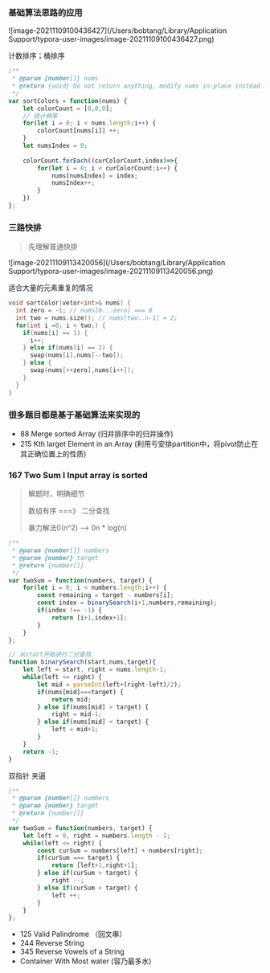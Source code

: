 ### 基础算法思路的应用

![image-20211109100436427](/Users/bobtang/Library/Application Support/typora-user-images/image-20211109100436427.png)

计数排序；桶排序

```js
/**
 * @param {number[]} nums
 * @return {void} Do not return anything, modify nums in-place instead.
 */
var sortColors = function(nums) {
    let colorCount = [0,0,0];
    // 统计频率
    for(let i = 0; i < nums.length;i++) {
        colorCount[nums[i]] ++;
    }
    let numsIndex = 0;
  
    colorCount.forEach((curColorCount,index)=>{
        for(let i = 0; i < curColorCount;i++) {
            nums[numsIndex] = index;
            numsIndex++;
        }
    })
};
```

### 三路快排

> 先理解普通快排

![image-20211109113420056](/Users/bobtang/Library/Application Support/typora-user-images/image-20211109113420056.png)

适合大量的元素重复的情况

```c++
void sortColor(vetor<int>& nums) {
  int zero = -1; // nums[0...zero] === 0
  int two = nums.size(); // nums[two..n-1] = 2;
  for(int i =0; i < two;) {
    if(nums[i] == 1) {
      i++;
    } else if(nums[i] == 2) {
      swap(nums[i],nums[--two]);
    } else {
      swap(nums[++zero],nums[i++]);
    }
  }
}
```

### 很多题目都是基于基础算法来实现的

- 88 Merge sorted Array (归并排序中的归并操作)
- 215 Kth larget Element in an Array (利用亏安排partition中，将pivot防止在其正确位置上的性质)



### 167 Two Sum I Input array is sorted

> 解题时，明确细节
>
> 数组有序 ===》 二分查找
>
> 暴力解法0(n^2) --> 0n * log(n)

```js
/**
 * @param {number[]} numbers
 * @param {number} target
 * @return {number[]}
 */
var twoSum = function(numbers, target) {
    for(let i = 0; i < numbers.length;i++) {
        const remaining = target - numbers[i];
        const index = binarySearch(i+1,numbers,remaining);
        if(index !== -1) {
            return [i+1,index+1];
        }
    }
};

// 从start开始进行二分查找
function binarySearch(start,nums,target){
    let left = start, right = nums.length-1;
    while(left <= right) {
        let mid = parseInt(left+(right-left)/2);
        if(nums[mid]===target) {
            return mid;
        } else if(nums[mid] > target) {
            right = mid-1;
        } else if(nums[mid] < target) {
            left = mid+1;
        }
    }
    return -1;
}
```

双指针 夹逼

```js
/**
 * @param {number[]} numbers
 * @param {number} target
 * @return {number[]}
 */
var twoSum = function(numbers, target) {
    let left = 0, right = numbers.length - 1;
    while(left <= right) {
        const curSum = numbers[left] + numbers[right];
        if(curSum === target) {
            return [left+1,right+1];
        } else if(curSum > target) {
            right --;
        } else if(curSum < target) {
            left ++;
        }
    }
};
```

- 125 Valid Palindrome （回文串）
- 244 Reverse String
- 345 Reverse Vowels of a String
- Container With Most water (容乃最多水)
